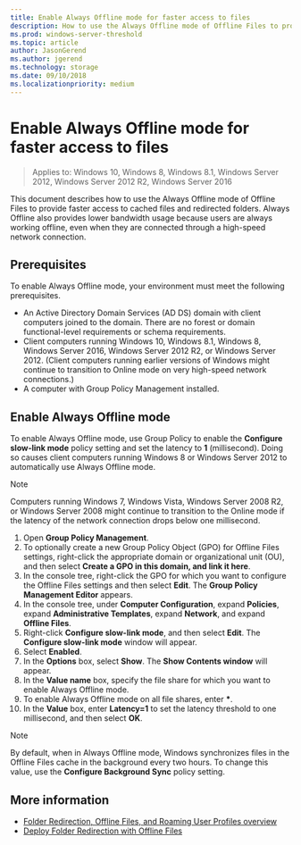 ```yaml
---
title: Enable Always Offline mode for faster access to files
description: How to use the Always Offline mode of Offline Files to provide faster access to cached files and redirected folders.
ms.prod: windows-server-threshold 
ms.topic: article 
author: JasonGerend 
ms.author: jgerend 
ms.technology: storage 
ms.date: 09/10/2018
ms.localizationpriority: medium
---
```

# Enable Always Offline mode for faster access to files

>Applies to: Windows 10, Windows 8, Windows 8.1, Windows Server 2012, Windows Server 2012 R2, Windows Server 2016

This document describes how to use the Always Offline mode of Offline Files to provide faster access to cached files and redirected folders. Always Offline also provides lower bandwidth usage because users are always working offline, even when they are connected through a high-speed network connection.

## Prerequisites

To enable Always Offline mode, your environment must meet the following prerequisites.

- An Active Directory Domain Services (AD DS) domain with client computers joined to the domain. There are no forest or domain functional-level requirements or schema requirements.
- Client computers running Windows 10, Windows 8.1, Windows 8, Windows Server 2016, Windows Server 2012 R2, or Windows Server 2012. (Client computers running earlier versions of Windows might continue to transition to Online mode on very high-speed network connections.)
- A computer with Group Policy Management installed.

## Enable Always Offline mode

To enable Always Offline mode, use Group Policy to enable the **Configure slow-link mode** policy setting and set the latency to **1** (millisecond). Doing so causes client computers running Windows 8 or Windows Server 2012 to automatically use Always Offline mode.

>[!NOTE]
>Computers running Windows 7, Windows Vista, Windows Server 2008 R2, or Windows Server 2008 might continue to transition to the Online mode if the latency of the network connection drops below one millisecond.

1. Open **Group Policy Management**.
2. To optionally create a new Group Policy Object (GPO) for Offline Files settings, right-click the appropriate domain or organizational unit (OU), and then select **Create a GPO in this domain, and link it here**.
3. In the console tree, right-click the GPO for which you want to configure the Offline Files settings and then select **Edit**. The **Group Policy Management Editor** appears.
4. In the console tree, under **Computer Configuration**, expand **Policies**, expand **Administrative Templates**, expand **Network**, and expand **Offline Files**.
5. Right-click **Configure slow-link mode**, and then select **Edit**. The **Configure slow-link mode** window will appear.
6. Select **Enabled**.
7. In the **Options** box, select **Show**. The **Show Contents window** will appear.
8. In the **Value name** box, specify the file share for which you want to enable Always Offline mode.
9. To enable Always Offline mode on all file shares, enter **\***.
10. In the **Value** box, enter **Latency=1** to set the latency threshold to one millisecond, and then select **OK**.

>[!NOTE]
>By default, when in Always Offline mode, Windows synchronizes files in the Offline Files cache in the background every two hours. To change this value, use the **Configure Background Sync** policy setting.

## More information

* [Folder Redirection, Offline Files, and Roaming User Profiles overview](folder-redirection-rup-overview.md)
* [Deploy Folder Redirection with Offline Files](deploy-folder-redirection.md)